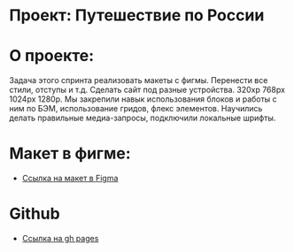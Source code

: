 # Проект: Путешествие по России

# О проекте: 
Задача этого спринта реализовать макеты с фигмы. Перенести все стили, отступы и т.д. Сделать сайт под разные устройства. 320xp 768px 1024px 1280p. Мы закрепили навык использования блоков и работы с ним по БЭМ, использование гридов, флекс элементов. Научились делать правильные медиа-запросы, подключили локальные шрифты. 

# Макет в фигме: 
* [Ссылка на макет в Figma](https://www.figma.com/file/5S2WSbEFL6awjVWJ0NWL8Q/Sprint-3_-Russia-_-desktop-mobile?node-id=28503%3A0)

# Github
* [Ссылка на gh pages](https://blackbeer666.github.io/Project-Rus-Travel/)